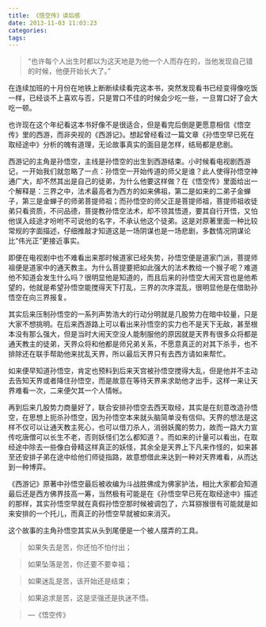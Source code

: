 ```yaml
---
title: 《悟空传》读后感
date: 2013-11-03 11:03:23
categories:
tags:
---
```


> “也许每个人出生时都以为这天地是为他一个人而存在的，当他发现自己错的时候，他便开始长大了。”
   
在连续加班的十月份在地铁上断断续续看完这本书，突然发现看书已经变得像吃饭一样，已经谈不上喜欢与否，只是胃口不佳的时候会少吃一些，一旦胃口好了会大吃一顿。

也许现在这个年纪看这本书好像不是很适合，但是看完后倒是更愿意相信《悟空传》里的西游，而非央视的《西游记》。想起曾经看过一篇文章《孙悟空早已死在取经途中》分析的魄有道理，无论故事真实的面目是怎样，结局都是悲剧。

西游记的主角是孙悟空，主线是孙悟空的出生到西游结束。小时候看电视剧西游记，一开始我们就忽略了一点：孙悟空一开始传道的师父是谁？此人使得孙悟空神通广大，却不然其出是自己的徒弟，为什么他要这样做？在《悟空传》里面给出一个解释是：三界之中，法术最高者为西方的如来佛祖，第二是如来的二弟子金蝉子，第三是金蝉子的师弟菩提师祖；而孙悟空的师父正是菩提师祖，菩提师祖收徒弟只看资质，不问品德，菩提教孙悟空法术，却不领其悟道，要其自行开悟，又怕他误入歧途才吩咐不可说他的名字，不承认他这个徒弟。这是对原著里面一种比较常规的字面描述，仔细推敲才知道这是一场阴谋也是一场悲剧，多数情况阴谋论比“伟光正”更接近事实。

即便在电视剧中也不难看出来那时候道家已经失势，孙悟空便是道家门派，菩提师祖便是道家中的通天教主。为什么菩提要把如此强大的法术教给一个猴子呢？难道他不知道会发生什么吗？很明显他是知道的，而且后来的孙悟空大闹天宫也是他希望的，他就是希望孙悟空能搅得天下打乱，三界的次序混乱，很明显他是在借助孙悟空在向三界报复。

其实后来压制孙悟空的一系列声势浩大的行动分明就是几股势力在暗中较量，只是大家不想挑明。在后来西游路上可以看出来孙悟空的实力也不是天下无敌，甚至根本没有那么强大，但是当时大闹天空没人能制服他的原因就是天界有很多众将都是通天教主的徒弟，天界众将和他都是师兄弟关系，不愿意真正的对其下杀手，也不排除还在联手帮助他来扰乱天界，所以最后天界只有去西方请如来帮忙。

如来便早知道孙悟空，肯定也预料到后来天宫被孙悟空搅得大乱，但是他并不主动去告知天界或者降住孙悟空，而是故意在等待天界来求助他才出手，这样一来让天界难看一次，二来便欠其一个人情帐。

再到后来几股势力商量好了，联合安排孙悟空去西天取经，其实是在刻意改造孙悟空，在思想上扼杀孙悟空，因为孙悟空本来就头脑简单没有信仰。天界的想法是这样不仅可以让通天教主死心，也可以借刀杀人，消弱妖魔的势力，故而一路大力宣传吃唐僧可以长生不老，否则妖怪们怎么都知道？。而如来的计量可以看出，在取经途中除去一些像白骨精这样真正的妖怪，其余全是天界上下凡来作怪的，如来甚至还安排子弟在途中给他们师徒指路，故意想借此来达到一种对天界难看，从而达到一种博弈。

《西游记》原著中孙悟空最后被收编为斗战胜佛成为佛家护法，相比大家都会知道最后还是西方佛界技高一筹，当然极有可能是在《孙悟空早已死在取经途中》描述的那样，其实孙悟空早就在真假孙悟空那时候被调包了，六耳猕猴很有可能就是如来安排的一个托儿，而真正的孙悟空早就被如来消灭。

这个故事的主角孙悟空其实从头到尾便是一个被人摆弄的工具。

> 如果失去是苦，你还怕不怕付出；

> 如果坠落是苦，你还要不要幸福；

> 如果迷乱是苦，该开始还是结束；

> 如果追求是苦，这是坚强还是执迷不悟。

> —《悟空传》
